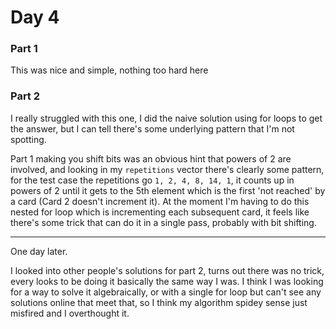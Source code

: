 # Day 4
### Part 1
This was nice and simple, nothing too hard here

### Part 2
I really struggled with this one, I did the naive solution using for loops
to get the answer, but I can tell there's some underlying pattern that I'm
not spotting.

Part 1 making you shift bits was an obvious hint that powers of 2 are involved,
and looking in my `repetitions` vector there's clearly some pattern, for the
test case the repetitions go `1, 2, 4, 8, 14, 1`, it counts up in powers of 2
until it gets to the 5th element which is the first 'not reached' by a card
(Card 2 doesn't increment it). At the moment I'm having to do this nested for
loop which is incrementing each subsequent card, it feels like there's some
trick that can do it in a single pass, probably with bit shifting.

--- 
One day later.

I looked into other people's solutions for part 2, turns out there was no trick,
every looks to be doing it basically the same way I was. I think I was looking for
a way to solve it algebraically, or with a single for loop but can't see any solutions
online that meet that, so I think my algorithm spidey sense just misfired and I overthought it. 